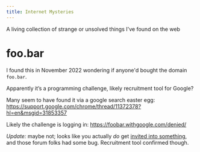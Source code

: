 ```yaml
---
title: Internet Mysteries
---
```

A living collection of strange or unsolved things I've found on the web

# foo.bar

I found this in November 2022 wondering if anyone'd bought the domain `foo.bar`.

Apparently it’s a programming challenge, likely recruitment tool for Google?

Many seem to have found it via a google search easter egg: https://support.google.com/chrome/thread/11372378?hl=en&msgid=31853357

Likely the challenge is logging in: https://foobar.withgoogle.com/denied/

<em>Update:</em> maybe not; looks like you actually _do_ get [invited into something](https://towardsdatascience.com/how-to-get-hired-by-google-b19806ad3c62), and those forum folks had some bug. Recruitment tool confirmed though.
